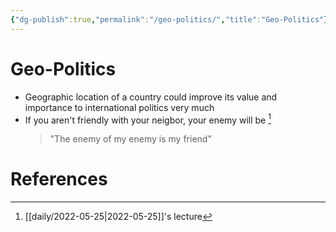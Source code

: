 ```yaml
---
{"dg-publish":true,"permalink":"/geo-politics/","title":"Geo-Politics"}
---
```


# Geo-Politics

- Geographic location of a country could improve its value and importance to international politics very much
- If you aren't friendly with your neigbor, your enemy will be [^1]
	>"The enemy of my enemy is my friend"



# References
[^1]: [[daily/2022-05-25\|2022-05-25]]'s lecture